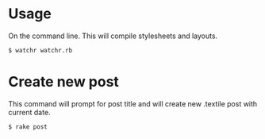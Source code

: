 # Usage
On the command line. This will compile stylesheets and layouts.

    $ watchr watchr.rb

# Create new post
This command will prompt for post title and will create new .textile post with current date.

    $ rake post
